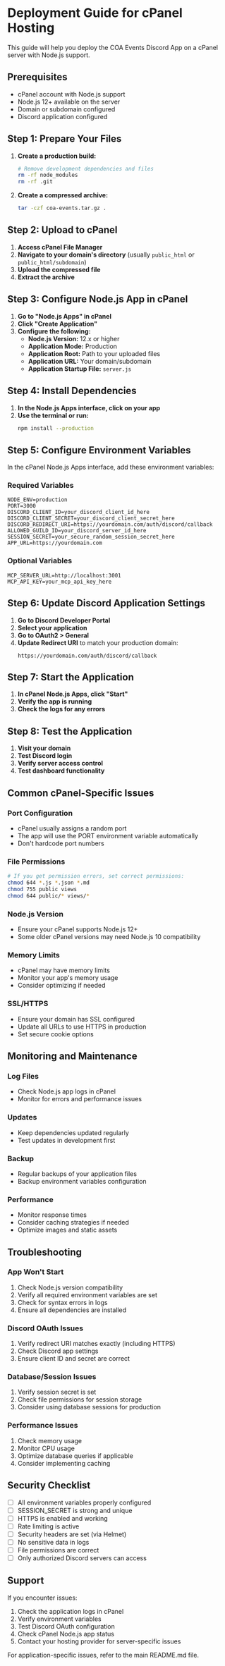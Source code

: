 # Deployment Guide for cPanel Hosting

This guide will help you deploy the COA Events Discord App on a cPanel server with Node.js support.

## Prerequisites

- cPanel account with Node.js support
- Node.js 12+ available on the server
- Domain or subdomain configured
- Discord application configured

## Step 1: Prepare Your Files

1. **Create a production build:**
   ```bash
   # Remove development dependencies and files
   rm -rf node_modules
   rm -rf .git
   ```

2. **Create a compressed archive:**
   ```bash
   tar -czf coa-events.tar.gz .
   ```

## Step 2: Upload to cPanel

1. **Access cPanel File Manager**
2. **Navigate to your domain's directory** (usually `public_html` or `public_html/subdomain`)
3. **Upload the compressed file**
4. **Extract the archive**

## Step 3: Configure Node.js App in cPanel

1. **Go to "Node.js Apps" in cPanel**
2. **Click "Create Application"**
3. **Configure the following:**
   - **Node.js Version:** 12.x or higher
   - **Application Mode:** Production
   - **Application Root:** Path to your uploaded files
   - **Application URL:** Your domain/subdomain
   - **Application Startup File:** `server.js`

## Step 4: Install Dependencies

1. **In the Node.js Apps interface, click on your app**
2. **Use the terminal or run:**
   ```bash
   npm install --production
   ```

## Step 5: Configure Environment Variables

In the cPanel Node.js Apps interface, add these environment variables:

### Required Variables
```
NODE_ENV=production
PORT=3000
DISCORD_CLIENT_ID=your_discord_client_id_here
DISCORD_CLIENT_SECRET=your_discord_client_secret_here
DISCORD_REDIRECT_URI=https://yourdomain.com/auth/discord/callback
ALLOWED_GUILD_ID=your_discord_server_id_here
SESSION_SECRET=your_secure_random_session_secret_here
APP_URL=https://yourdomain.com
```

### Optional Variables
```
MCP_SERVER_URL=http://localhost:3001
MCP_API_KEY=your_mcp_api_key_here
```

## Step 6: Update Discord Application Settings

1. **Go to Discord Developer Portal**
2. **Select your application**
3. **Go to OAuth2 > General**
4. **Update Redirect URI** to match your production domain:
   ```
   https://yourdomain.com/auth/discord/callback
   ```

## Step 7: Start the Application

1. **In cPanel Node.js Apps, click "Start"**
2. **Verify the app is running**
3. **Check the logs for any errors**

## Step 8: Test the Application

1. **Visit your domain**
2. **Test Discord login**
3. **Verify server access control**
4. **Test dashboard functionality**

## Common cPanel-Specific Issues

### Port Configuration
- cPanel usually assigns a random port
- The app will use the PORT environment variable automatically
- Don't hardcode port numbers

### File Permissions
```bash
# If you get permission errors, set correct permissions:
chmod 644 *.js *.json *.md
chmod 755 public views
chmod 644 public/* views/*
```

### Node.js Version
- Ensure your cPanel supports Node.js 12+
- Some older cPanel versions may need Node.js 10 compatibility

### Memory Limits
- cPanel may have memory limits
- Monitor your app's memory usage
- Consider optimizing if needed

### SSL/HTTPS
- Ensure your domain has SSL configured
- Update all URLs to use HTTPS in production
- Set secure cookie options

## Monitoring and Maintenance

### Log Files
- Check Node.js app logs in cPanel
- Monitor for errors and performance issues

### Updates
- Keep dependencies updated regularly
- Test updates in development first

### Backup
- Regular backups of your application files
- Backup environment variables configuration

### Performance
- Monitor response times
- Consider caching strategies if needed
- Optimize images and static assets

## Troubleshooting

### App Won't Start
1. Check Node.js version compatibility
2. Verify all required environment variables are set
3. Check for syntax errors in logs
4. Ensure all dependencies are installed

### Discord OAuth Issues
1. Verify redirect URI matches exactly (including HTTPS)
2. Check Discord app settings
3. Ensure client ID and secret are correct

### Database/Session Issues
1. Verify session secret is set
2. Check file permissions for session storage
3. Consider using database sessions for production

### Performance Issues
1. Check memory usage
2. Monitor CPU usage
3. Optimize database queries if applicable
4. Consider implementing caching

## Security Checklist

- [ ] All environment variables properly configured
- [ ] SESSION_SECRET is strong and unique
- [ ] HTTPS is enabled and working
- [ ] Rate limiting is active
- [ ] Security headers are set (via Helmet)
- [ ] No sensitive data in logs
- [ ] File permissions are correct
- [ ] Only authorized Discord servers can access

## Support

If you encounter issues:

1. Check the application logs in cPanel
2. Verify environment variables
3. Test Discord OAuth configuration
4. Check cPanel Node.js app status
5. Contact your hosting provider for server-specific issues

For application-specific issues, refer to the main README.md file.
